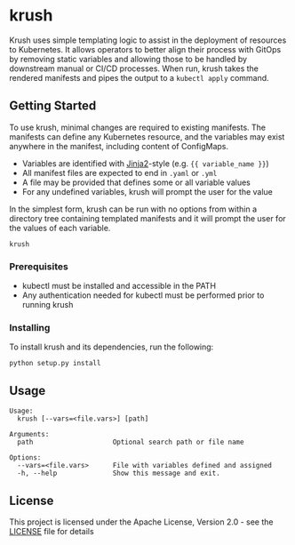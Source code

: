 # krush

Krush uses simple templating logic to assist in the deployment of resources to Kubernetes. It allows operators to better align their process with GitOps by removing static variables and allowing those to be handled by downstream manual or CI/CD processes. When run, krush takes the rendered manifests and pipes the output to a `kubectl apply` command.

## Getting Started

To use krush, minimal changes are required to existing manifests. The manifests can define any Kubernetes resource, and the variables may exist anywhere in the manifest, including content of ConfigMaps.

* Variables are identified with [Jinja2](http://jinja.pocoo.org/docs/latest/templates/)-style (e.g. `{{ variable_name }}`)
* All manifest files are expected to end in `.yaml` or `.yml`
* A file may be provided that defines some or all variable values
* For any undefined variables, krush will prompt the user for the value

In the simplest form, krush can be run with no options from within a directory tree containing templated manifests and it will prompt the user for the values of each variable.

```
krush
```

### Prerequisites

* kubectl must be installed and accessible in the PATH
* Any authentication needed for kubectl must be performed prior to running krush

### Installing

To install krush and its dependencies, run the following:

```
python setup.py install
```

## Usage

```
Usage:
  krush [--vars=<file.vars>] [path]

Arguments:
  path                    Optional search path or file name

Options:
  --vars=<file.vars>      File with variables defined and assigned
  -h, --help              Show this message and exit.
```

## License

This project is licensed under the Apache License, Version 2.0 - see the [LICENSE](LICENSE) file for details
